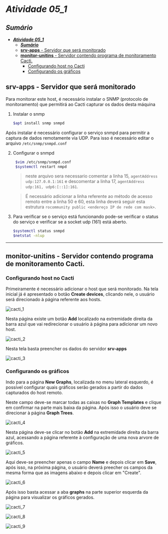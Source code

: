 # ___Atividade 05_1___ #

## ___Sumário___ ##
- [___Atividade 05_1___](#atividade-051)
	- [___Sumário___](#sum%C3%A1rio)
	- [__srv-apps__ - Servidor que será monitorado](#srv-apps---servidor-que-ser%C3%A1-monitorado)
	- [__monitor-unitins__ - Servidor contendo programa de monitoramento Cacti.](#monitor-unitins---servidor-contendo-programa-de-monitoramento-cacti)
		- [Configurando host no Cacti](#configurando-host-no-cacti)
		- [Configurando os gráficos](#configurando-os-gr%C3%A1ficos)

## __srv-apps__ - Servidor que será monitorado ##
Para monitorar este host, é necessário instalar o SNMP (protocolo de monitoramento) que permitirá ao Cacti capturar os dados desta máquina

1. Instalar o snmp
   ```bash 
   $apt install snmp snmpd
   ```

Após instalar é necessário configurar o serviço snmpd para permitir a captura de dados remotamente via UDP. Para isso é necessário editar o arquivo `/etc/snmp/snmpd.conf`

2. Configurar o snmpd
   ```bash
	$vim /etc/snmp/snmpd.conf
	$systemctl restart nmpd
	```
	> neste arquivo sera necessario comentar a linha 15, `agentAddress udp:127.0.0.1:161` e descomentar a linha 17, `agentAddress udp:161, udp6:[::1]:161`.

	> É necessário adicionar a linha referente ao método de acesso remoto entre a linha 50 e 60, esta linha deverá seguir esta estrutura `rocommunity public <endereço IP de rede com mask>`.


3. Para verificar se o serviço está funcionando pode-se verificar o status do serviço e verificar se a socket udp (161) está aberto.

	```bash
	$systemctl status snmpd
	$netstat -nlup
	```
__________________________________________________________________
## __monitor-unitins__ - Servidor contendo programa de monitoramento Cacti. ##

### Configurando host no Cacti
Primeiramente é necessário adicionar o host que será monitorado.
Na tela inicial já é apresentado o botão **Create devices**, clicando nele, o usuário será direcionado à página referente aos hosts.

![cacti_1](i1.jpg)

Nesta página existe um botão **Add** localizado na extremidade direita da barra azul que vai redirecionar o usuário à página para adicionar um novo host.

![cacti_2](i2.jpg)

Nesta tela basta preencher os dados do servidor **srv-apps**

![cacti_3](i3.jpg)

### Configurando os gráficos

Indo para a página **New Graphs**, localizada no menu lateral esquerdo, é possível configurar quais gráficos serão gerados a partir do dados capturados do host remoto.

Neste campo deve-se marcar todas as caixas no **Graph Templates** e clique em confirmar na parte mais baixa da página. Após isso o usuário deve se direcionar à página **Graph Trees**.

![cacti_4](i4.jpg)

Nesta página deve-se clicar no botão **Add** na extremidade direita da barra azul, acessando a página referente à configuração de uma nova arvore de gráficos.

![cacti_5](i5.jpg)

Aqui deve-se preencher apenas o campo **Name** e depois clicar em **Save**, após isso, na próxima página, o usuário deverá preecher os campos da mesma forma que as imagens abaixo e depois clicar em "Create".

![cacti_6](i6.jpg)

Após isso basta acessar a aba **graphs** na parte superior esquerda da página para visualizar os gráficos gerados.

![cacti_7](i7.jpg)

![cacti_8](i8.jpg)

![cacti_9](i9.jpg)